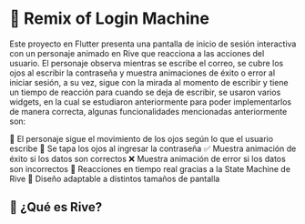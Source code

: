 # 🧸 Remix of Login Machine

Este proyecto en Flutter presenta una pantalla de inicio de sesión interactiva con un personaje animado en Rive que reacciona a las acciones del usuario. El personaje observa mientras se escribe el correo, se cubre los ojos al escribir la contraseña y muestra animaciones de éxito o error al iniciar sesión, a su vez, sigue con la mirada al momento de escribir y tiene un tiempo de reacción para cuando se deja de escribir, se usaron varios widgets, en la cual se estudiaron anteriormente para poder implementarlos de manera correcta, algunas funcionalidades mencionadas anteriormente son: 

👀 El personaje sigue el movimiento de los ojos según lo que el usuario escribe
🙈 Se tapa los ojos al ingresar la contraseña
✅ Muestra animación de éxito si los datos son correctos
❌ Muestra animación de error si los datos son incorrectos
🔄 Reacciones en tiempo real gracias a la State Machine de Rive
🧭 Diseño adaptable a distintos tamaños de pantalla

## 🎨 ¿Qué es Rive?
